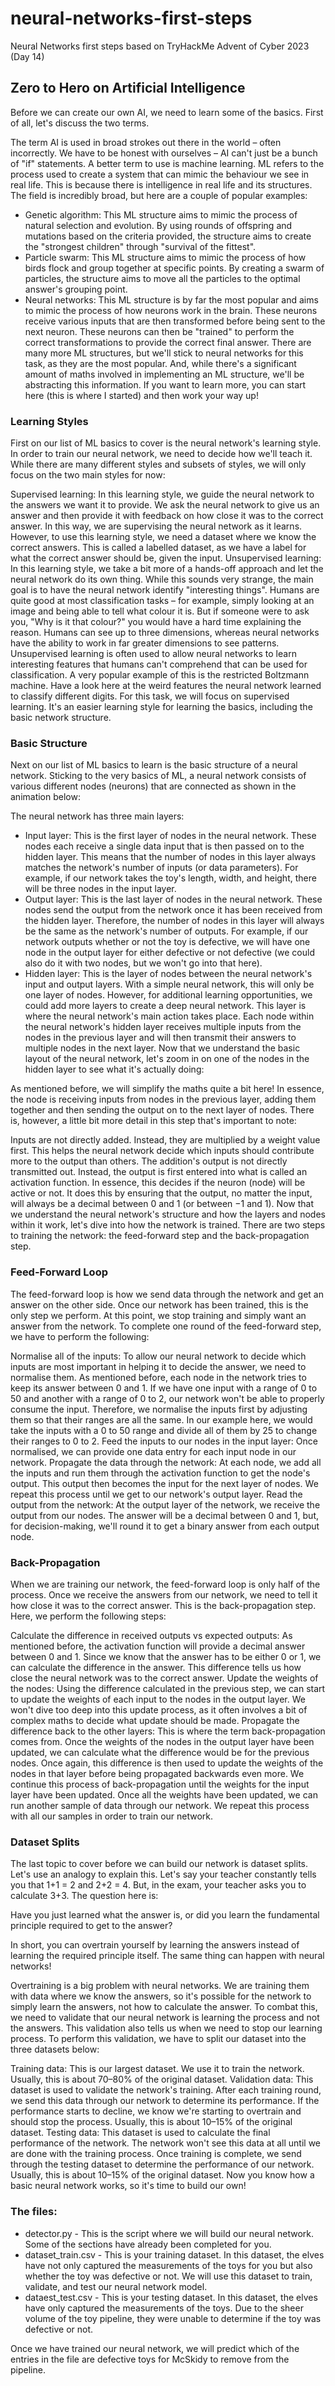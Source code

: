 # neural-networks-first-steps
Neural Networks first steps based on TryHackMe Advent of Cyber 2023 (Day 14)

## Zero to Hero on Artificial Intelligence
Before we can create our own AI, we need to learn some of the basics. First of all, let's discuss the two terms.

The term AI is used in broad strokes out there in the world – often incorrectly. We have to be honest with ourselves – AI can't just be a bunch of "if" statements. A better term to use is machine learning. ML refers to the process used to create a system that can mimic the behaviour we see in real life. This is because there is intelligence in real life and its structures. The field is incredibly broad, but here are a couple of popular examples:

- Genetic algorithm: This ML structure aims to mimic the process of natural selection and evolution. By using rounds of offspring and mutations based on the criteria provided, the structure aims to create the "strongest children" through "survival of the fittest".
 - Particle swarm: This ML structure aims to mimic the process of how birds flock and group together at specific points. By creating a swarm of particles, the structure aims to move all the particles to the optimal answer's grouping point.
- Neural networks: This ML structure is by far the most popular and aims to mimic the process of how neurons work in the brain. These neurons receive various inputs that are then transformed before being sent to the next neuron. These neurons can then be "trained" to perform the correct transformations to provide the correct final answer.
There are many more ML structures, but we'll stick to neural networks for this task, as they are the most popular. And, while there's a significant amount of maths involved in implementing an ML structure, we'll be abstracting this information. If you want to learn more, you can start here (this is where I started) and then work your way up!

### Learning Styles

First on our list of ML basics to cover is the neural network's learning style. In order to train our neural network, we need to decide how we'll teach it. While there are many different styles and subsets of styles, we will only focus on the two main styles for now:

Supervised learning: In this learning style, we guide the neural network to the answers we want it to provide. We ask the neural network to give us an answer and then provide it with feedback on how close it was to the correct answer. In this way, we are supervising the neural network as it learns. However, to use this learning style, we need a dataset where we know the correct answers. This is called a labelled dataset, as we have a label for what the correct answer should be, given the input.
Unsupervised learning: In this learning style, we take a bit more of a hands-off approach and let the neural network do its own thing. While this sounds very strange, the main goal is to have the neural network identify "interesting things". Humans are quite good at most classification tasks – for example, simply looking at an image and being able to tell what colour it is. But if someone were to ask you, "Why is it that colour?" you would have a hard time explaining the reason. Humans can see up to three dimensions, whereas neural networks have the ability to work in far greater dimensions to see patterns. Unsupervised learning is often used to allow neural networks to learn interesting features that humans can't comprehend that can be used for classification. A very popular example of this is the restricted Boltzmann machine. Have a look here at the weird features the neural network learned to classify different digits.
For this task, we will focus on supervised learning. It's an easier learning style for learning the basics, including the basic network structure.

### Basic Structure

Next on our list of ML basics to learn is the basic structure of a neural network. Sticking to the very basics of ML, a neural network consists of various different nodes (neurons) that are connected as shown in the animation below:


The neural network has three main layers:

- Input layer: This is the first layer of nodes in the neural network. These nodes each receive a single data input that is then passed on to the hidden layer. This means that the number of nodes in this layer always matches the network's number of inputs (or data parameters). For example, if our network takes the toy's length, width, and height, there will be three nodes in the input layer.
- Output layer: This is the last layer of nodes in the neural network. These nodes send the output from the network once it has been received from the hidden layer. Therefore, the number of nodes in this layer will always be the same as the network's number of outputs. For example, if our network outputs whether or not the toy is defective, we will have one node in the output layer for either defective or not defective (we could also do it with two nodes, but we won't go into that here).
- Hidden layer: This is the layer of nodes between the neural network's input and output layers. With a simple neural network, this will only be one layer of nodes. However, for additional learning opportunities, we could add more layers to create a deep neural network. This layer is where the neural network's main action takes place. Each node within the neural network's hidden layer receives multiple inputs from the nodes in the previous layer and will then transmit their answers to multiple nodes in the next layer.
Now that we understand the basic layout of the neural network, let's zoom in on one of the nodes in the hidden layer to see what it's actually doing:


As mentioned before, we will simplify the maths quite a bit here! In essence, the node is receiving inputs from nodes in the previous layer, adding them together and then sending the output on to the next layer of nodes. There is, however, a little bit more detail in this step that's important to note:

Inputs are not directly added. Instead, they are multiplied by a weight value first. This helps the neural network decide which inputs should contribute more to the output than others.
The addition's output is not directly transmitted out. Instead, the output is first entered into what is called an activation function. In essence, this decides if the neuron (node) will be active or not. It does this by ensuring that the output, no matter the input, will always be a decimal between 0 and 1 (or between −1 and 1).
Now that we understand the neural network's structure and how the layers and nodes within it work, let's dive into how the network is trained. There are two steps to training the network: the feed-forward step and the back-propagation step.

### Feed-Forward Loop

The feed-forward loop is how we send data through the network and get an answer on the other side. Once our network has been trained, this is the only step we perform. At this point, we stop training and simply want an answer from the network. To complete one round of the feed-forward step, we have to perform the following:


Normalise all of the inputs: To allow our neural network to decide which inputs are most important in helping it to decide the answer, we need to normalise them. As mentioned before, each node in the network tries to keep its answer between 0 and 1. If we have one input with a range of 0 to 50 and another with a range of 0 to 2, our network won't be able to properly consume the input. Therefore, we normalise the inputs first by adjusting them so that their ranges are all the same. In our example here, we would take the inputs with a 0 to 50 range and divide all of them by 25 to change their ranges to 0 to 2.
Feed the inputs to our nodes in the input layer: Once normalised, we can provide one data entry for each input node in our network.
Propagate the data through the network: At each node, we add all the inputs and run them through the activation function to get the node's output. This output then becomes the input for the next layer of nodes. We repeat this process until we get to our network's output layer.
Read the output from the network: At the output layer of the network, we receive the output from our nodes. The answer will be a decimal between 0 and 1, but, for decision-making, we'll round it to get a binary answer from each output node.

### Back-Propagation

When we are training our network, the feed-forward loop is only half of the process. Once we receive the answers from our network, we need to tell it how close it was to the correct answer. This is the back-propagation step. Here, we perform the following steps:


Calculate the difference in received outputs vs expected outputs: As mentioned before, the activation function will provide a decimal answer between 0 and 1. Since we know that the answer has to be either 0 or 1, we can calculate the difference in the answer. This difference tells us how close the neural network was to the correct answer.
Update the weights of the nodes: Using the difference calculated in the previous step, we can start to update the weights of each input to the nodes in the output layer. We won't dive too deep into this update process, as it often involves a bit of complex maths to decide what update should be made.
Propagate the difference back to the other layers: This is where the term back-propagation comes from. Once the weights of the nodes in the output layer have been updated, we can calculate what the difference would be for the previous nodes. Once again, this difference is then used to update the weights of the nodes in that layer before being propagated backwards even more. We continue this process of back-propagation until the weights for the input layer have been updated.
Once all the weights have been updated, we can run another sample of data through our network. We repeat this process with all our samples in order to train our network.

### Dataset Splits

The last topic to cover before we can build our network is dataset splits. Let's use an analogy to explain this. Let's say your teacher constantly tells you that 1+1 = 2 and 2+2 = 4. But, in the exam, your teacher asks you to calculate 3+3. The question here is:

Have you just learned what the answer is, or did you learn the fundamental principle required to get to the answer?

In short, you can overtrain yourself by learning the answers instead of learning the required principle itself. The same thing can happen with neural networks!

Overtraining is a big problem with neural networks. We are training them with data where we know the answers, so it's possible for the network to simply learn the answers, not how to calculate the answer. To combat this, we need to validate that our neural network is learning the process and not the answers. This validation also tells us when we need to stop our learning process. To perform this validation, we have to split our dataset into the three datasets below:

Training data: This is our largest dataset. We use it to train the network. Usually, this is about 70–80% of the original dataset.
Validation data: This dataset is used to validate the network's training. After each training round, we send this data through our network to determine its performance. If the performance starts to decline, we know we're starting to overtrain and should stop the process. Usually, this is about 10–15% of the original dataset.
Testing data: This dataset is used to calculate the final performance of the network. The network won't see this data at all until we are done with the training process. Once training is complete, we send through the testing dataset to determine the performance of our network. Usually, this is about 10–15% of the original dataset.
Now you know how a basic neural network works, so it's time to build our own!

### The files:
- detector.py - This is the script where we will build our neural network. Some of the sections have already been completed for you.
- dataset_train.csv - This is your training dataset. In this dataset, the elves have not only captured the measurements of the toys for you but also whether the toy was defective or not. We will use this dataset to train, validate, and test our neural network model.
- dataest_test.csv - This is your testing dataset. In this dataset, the elves have only captured the measurements of the toys. Due to the sheer volume of the toy pipeline, they were unable to determine if the toy was defective or not.

Once we have trained our neural network, we will predict which of the entries in the file are defective toys for McSkidy to remove from the pipeline.
